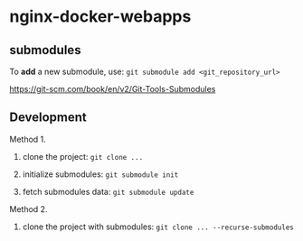# nginx-docker-webapps

## submodules

To **add** a new submodule, use: `git submodule add <git_repository_url>`

https://git-scm.com/book/en/v2/Git-Tools-Submodules

## Development

Method 1.

1. clone the project: `git clone ...`

2. initialize submodules: `git submodule init`

3. fetch submodules data: `git submodule update`

Method 2.

1. clone the project with submodules: `git clone ... --recurse-submodules`